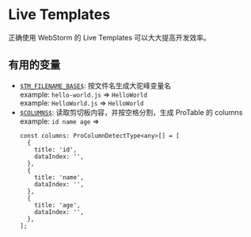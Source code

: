 # Live Templates

正确使用 WebStorm 的 Live Templates 可以大大提高开发效率。

## 有用的变量

+ [`$TM_FILENAME_BASE$`](./variables/$TM_FILENAME_BASE$): 按文件名生成大驼峰变量名  
  example: `hello-world.js` => `HelloWorld`  
  example: `HelloWorld.js` => `HelloWorld`
+ [`$COLUMNS$`](./variables/$COLUMNS$): 读取剪切板内容，并按空格分割，生成 ProTable 的 columns  
  example: `id name age` =>
  ```tsx
  const columns: ProColumnDetectType<any>[] = [
    {
      title: 'id',
      dataIndex: '',
    },
    {
      title: 'name',
      dataIndex: '',
    },
    {
      title: 'age',
      dataIndex: '',
    },
  ];
  ```
